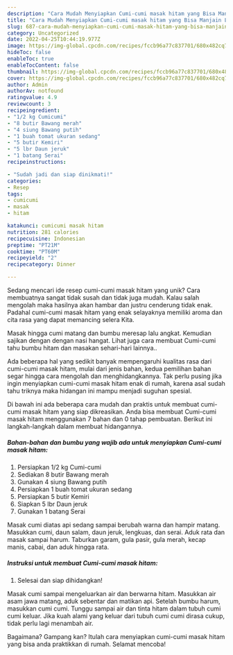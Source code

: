 ```yaml
---
description: "Cara Mudah Menyiapkan Cumi-cumi masak hitam yang Bisa Manjain Lidah"
title: "Cara Mudah Menyiapkan Cumi-cumi masak hitam yang Bisa Manjain Lidah"
slug: 687-cara-mudah-menyiapkan-cumi-cumi-masak-hitam-yang-bisa-manjain-lidah
category: Uncategorized
date: 2022-04-25T10:44:19.977Z
image: https://img-global.cpcdn.com/recipes/fccb96a77c837701/680x482cq70/cumi-cumi-masak-hitam-foto-resep-utama.jpg
hideToc: false
enableToc: true
enableTocContent: false
thumbnail: https://img-global.cpcdn.com/recipes/fccb96a77c837701/680x482cq70/cumi-cumi-masak-hitam-foto-resep-utama.jpg
cover: https://img-global.cpcdn.com/recipes/fccb96a77c837701/680x482cq70/cumi-cumi-masak-hitam-foto-resep-utama.jpg
author: Admin
authorAv: notfound
ratingvalue: 4.9
reviewcount: 3
recipeingredient:
- "1/2 kg Cumicumi"
- "8 butir Bawang merah"
- "4 siung Bawang putih"
- "1 buah tomat ukuran sedang"
- "5 butir Kemiri"
- "5 lbr Daun jeruk"
- "1 batang Serai"
recipeinstructions:

- "Sudah jadi dan siap dinikmati!"
categories:
- Resep
tags:
- cumicumi
- masak
- hitam

katakunci: cumicumi masak hitam 
nutrition: 281 calories
recipecuisine: Indonesian
preptime: "PT21M"
cooktime: "PT60M"
recipeyield: "2"
recipecategory: Dinner

---
```





Sedang mencari ide resep cumi-cumi masak hitam yang unik? Cara membuatnya sangat tidak susah dan tidak juga mudah. Kalau salah mengolah maka hasilnya akan hambar dan justru cenderung tidak enak. Padahal cumi-cumi masak hitam yang enak selayaknya memiliki aroma dan cita rasa yang dapat memancing selera Kita.





Masak hingga cumi matang dan bumbu meresap lalu angkat. Kemudian sajikan dengan dengan nasi hangat. Lihat juga cara membuat Cumi-cumi tahu bumbu hitam dan masakan sehari-hari lainnya..

Ada beberapa hal yang sedikit banyak mempengaruhi kualitas rasa dari cumi-cumi masak hitam, mulai dari jenis bahan, kedua pemilihan bahan segar hingga cara mengolah dan menghidangkannya. Tak perlu pusing jika ingin menyiapkan cumi-cumi masak hitam enak di rumah, karena asal sudah tahu triknya maka hidangan ini mampu menjadi suguhan spesial.






Di bawah ini ada beberapa cara mudah dan praktis untuk membuat cumi-cumi masak hitam yang siap dikreasikan. Anda bisa membuat Cumi-cumi masak hitam menggunakan 7 bahan dan 0 tahap pembuatan. Berikut ini langkah-langkah dalam membuat hidangannya.

<!--inarticleads1-->

##### Bahan-bahan dan bumbu yang wajib ada untuk menyiapkan Cumi-cumi masak hitam:

1. Persiapkan 1/2 kg Cumi-cumi
1. Sediakan 8 butir Bawang merah
1. Gunakan 4 siung Bawang putih
1. Persiapkan 1 buah tomat ukuran sedang
1. Persiapkan 5 butir Kemiri
1. Siapkan 5 lbr Daun jeruk
1. Gunakan 1 batang Serai


Masak cumi diatas api sedang sampai berubah warna dan hampir matang. Masukkan cumi, daun salam, daun jeruk, lengkuas, dan serai. Aduk rata dan masak sampai harum. Taburkan garam, gula pasir, gula merah, kecap manis, cabai, dan aduk hingga rata. 

<!--inarticleads2-->

##### Instruksi untuk membuat Cumi-cumi masak hitam:


1. Selesai dan siap dihidangkan!

Masak cumi sampai mengeluarkan air dan berwarna hitam. Masukkan air asam jawa matang, aduk sebentar dan matikan api. Setelah bumbu harum, masukkan cumi cumi. Tunggu sampai air dan tinta hitam dalam tubuh cumi cumi keluar. Jika kuah alami yang keluar dari tubuh cumi cumi dirasa cukup, tidak perlu lagi menambah air. 

Bagaimana? Gampang kan? Itulah cara menyiapkan cumi-cumi masak hitam yang bisa anda praktikkan di rumah. Selamat mencoba!
